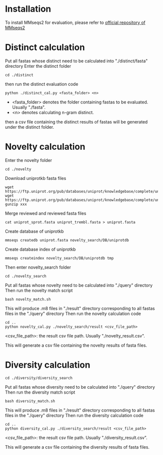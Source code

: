 # Installation
To install MMseqs2 for evaluation, please refer to [official repository of  MMseqs2](https://github.com/soedinglab/MMseqs2.)

# Distinct calculation
Put all fastas whose distinct need to be calculated into "./distinct/fasta" directory
Enter the distinct folder
```
cd ./distinct
```
then run the distinct evaluation code
```
python ./distinct_cal.py <fasta_folder> <n>
```
- \<fasta_folder\> denotes the folder containing fastas to be evaluated. Usually "./fasta".
- \<n\> denotes calculating n-gram distinct.

then a csv file containing the distinct results of fastas will be generated under the distinct folder.

# Novelty calculation
Enter the novelty folder
```
cd ./novelty
```
Download uniprotkb fasta files
```
wget https://ftp.uniprot.org/pub/databases/uniprot/knowledgebase/complete/uniprot_sprot.fasta.gz
wget https://ftp.uniprot.org/pub/databases/uniprot/knowledgebase/complete/uniprot_trembl.fasta.gz
gunzip xxx
```
Merge reviewed and reviewed fasta files
```
cat uniprot_sprot.fasta uniprot_trembl.fasta > uniprot.fasta
```
Create database of uniprotkb
```
mmseqs createdb uniprot.fasta novelty_search/DB/uniprotdb
```
Create database index of uniprotkb
```
mmseqs createindex novelty_search/DB/uniprotdb tmp
```
Then enter novelty_search folder
```
cd ./novelty_search
```
Put all fastas whose novelty need to be calculated into "./query" directory
Then run the novelty match script
```
bash novelty_match.sh
```
This will produce .m8 files in "./result" directory corresponding to all fastas files in the "./query" directory
Then run the novelty calculation code
```
cd ..
python novelty_cal.py ./novelty_search/result <csv_file_path>
```
\<csv_file_path\>: the result csv file path. Usually "./novelty_result.csv".

This will generate a csv file containing the novelty results of fasta files.

# Diversity calculation
```
cd ./diversity/diversity_search
```
Put all fastas whose diversity need to be calculated into "./query" directory
Then run the diversity match script
```
bash diversity_match.sh
```
This will produce .m8 files in "./result" directory corresponding to all fastas files in the "./query" directory
Then run the diversity calculation code
```
cd ..
python diversity_cal.py ./diversity_search/result <csv_file_path>
```
\<csv_file_path\>: the result csv file path. Usually "./diversity_result.csv".

This will generate a csv file containing the diversity results of fasta files.